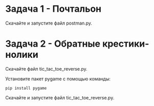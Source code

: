 # **Задача 1 - Почтальон**

Скачайте и запустите файл postman.py.

# **Задача 2 - Обратные крестики-нолики**

Скачайте файл tic_tac_toe_reverse.py.

Установите пакет pygame с помощью команды:

`pip install pygame`

Скачайте и запустите файл tic_tac_toe_reverse.py.
